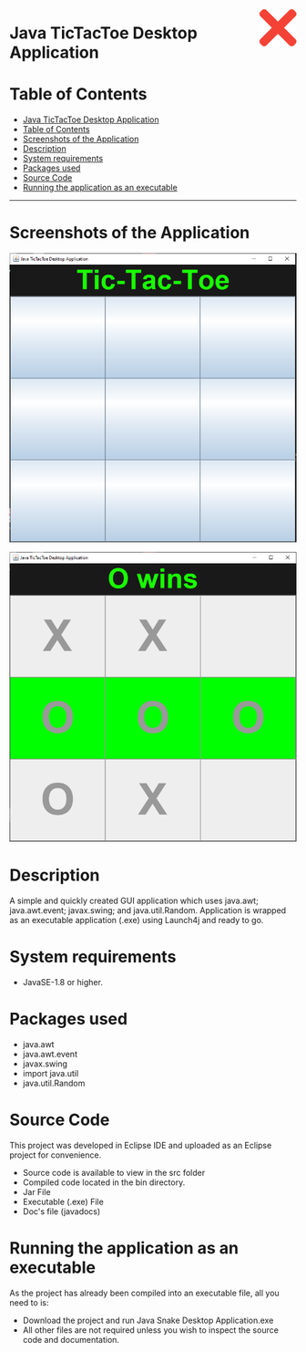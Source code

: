 <img src="images/close.png" width="65" align="right" alt="Java Logo"></a>

# Java TicTacToe Desktop Application

# Table of Contents

- [Java TicTacToe Desktop Application](#java-tictactoe-desktop-application)
- [Table of Contents](#table-of-contents)
- [Screenshots of the Application](#screenshots-of-the-application)
- [Description](#description)
- [System requirements](#system-requirements)
- [Packages used](#packages-used)
- [Source Code](#source-code)
- [Running the application as an executable](#running-the-application-as-an-executable)

---

# Screenshots of the Application

<p align="center" >
 <img src="images/screencapture_1.PNG"  height="auto">
</p>
<p align="center" >
 <img src="images/screencapture_2.PNG"  height="auto">
</p>

# Description

A simple and quickly created GUI application which uses java.awt; java.awt.event; javax.swing; and java.util.Random.
Application is wrapped as an executable application (.exe) using Launch4j and ready to go.

# System requirements

- JavaSE-1.8 or higher.

# Packages used

- java.awt
- java.awt.event
- javax.swing
- import java.util
- java.util.Random

# Source Code

This project was developed in Eclipse IDE and uploaded as an Eclipse project for convenience.

- Source code is available to view in the src folder
- Compiled code located in the bin directory.
- Jar File
- Executable (.exe) File
- Doc's file (javadocs)

# Running the application as an executable

As the project has already been compiled into an executable file, all you need to is:

- Download the project and run Java Snake Desktop Application.exe
- All other files are not required unless you wish to inspect the source code and documentation.
